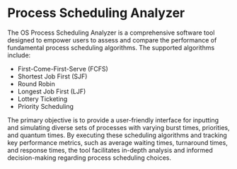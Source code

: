 
# Process Scheduling Analyzer

The OS Process Scheduling Analyzer is a comprehensive software tool designed to empower users to assess and compare the performance of fundamental process scheduling algorithms. The supported algorithms include:

- First-Come-First-Serve (FCFS)
- Shortest Job First (SJF)
- Round Robin
- Longest Job First (LJF)
- Lottery Ticketing
- Priority Scheduling

The primary objective is to provide a user-friendly interface for inputting and simulating diverse sets of processes with varying burst times, priorities, and quantum times. By executing these scheduling algorithms and tracking key performance metrics, such as average waiting times, turnaround times, and response times, the tool facilitates in-depth analysis and informed decision-making regarding process scheduling choices.
